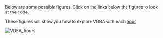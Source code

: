 
Below are some possible figures. Click on the links below the figures to look at the code. 


These figures will show you how to explore VDBA with each [hour](https://github.com/cclemente/Animal_accelerometry/tree/main/figures/VDBA)

![VDBA_hours](https://user-images.githubusercontent.com/13363767/125233007-1a52ec00-e321-11eb-8a2c-69507124d912.jpeg)

